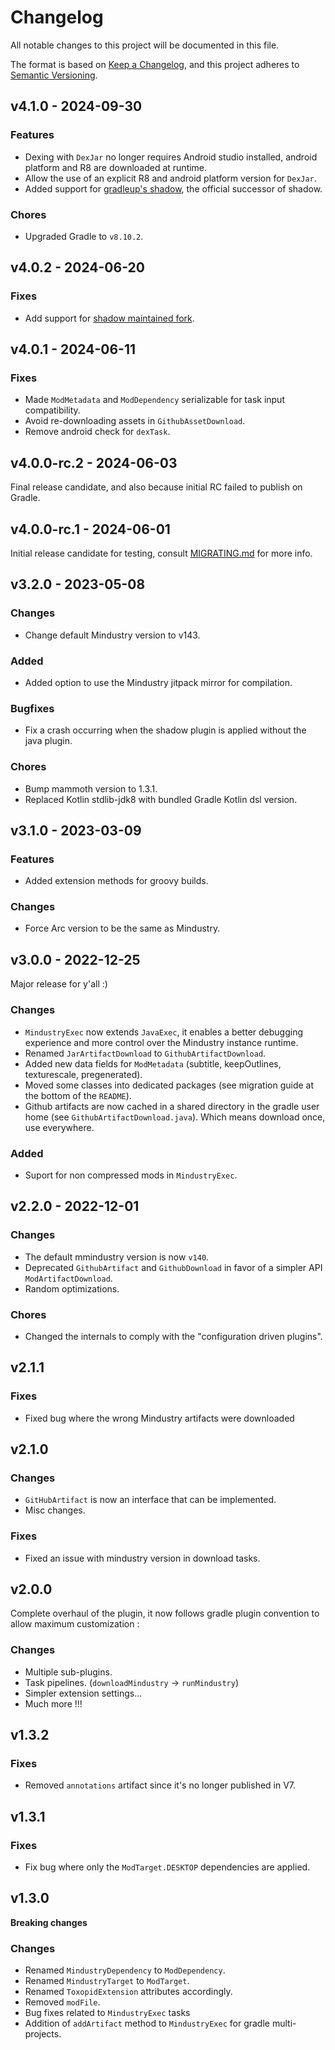 # Changelog

All notable changes to this project will be documented in this file.

The format is based on [Keep a Changelog](http://keepachangelog.com/),
and this project adheres to [Semantic Versioning](http://semver.org/).

## v4.1.0 - 2024-09-30

### Features

- Dexing with `DexJar` no longer requires Android studio installed, android platform and R8 are downloaded at runtime.
- Allow the use of an explicit R8 and android platform version for `DexJar`.
- Added support for [gradleup's shadow](https://github.com/GradleUp/shadow), the official successor of shadow.

### Chores

- Upgraded Gradle to `v8.10.2`.

## v4.0.2 - 2024-06-20

### Fixes

- Add support for [shadow maintained fork](https://plugins.gradle.org/plugin/io.github.goooler.shadow).

## v4.0.1 - 2024-06-11

### Fixes

- Made `ModMetadata` and `ModDependency` serializable for task input compatibility.
- Avoid re-downloading assets in `GithubAssetDownload`.
- Remove android check for `dexTask`.

## v4.0.0-rc.2 - 2024-06-03

Final release candidate, and also because initial RC failed to publish on Gradle.

## v4.0.0-rc.1 - 2024-06-01

Initial release candidate for testing, consult [MIGRATING.md](https://github.com/xpdustry/toxopid/blob/master/MIGRATING.md) for more info.

## v3.2.0 - 2023-05-08

### Changes

- Change default Mindustry version to v143.

### Added

- Added option to use the Mindustry jitpack mirror for compilation.

### Bugfixes

- Fix a crash occurring when the shadow plugin is applied without the java plugin.

### Chores

- Bump mammoth version to 1.3.1.
- Replaced Kotlin stdlib-jdk8 with bundled Gradle Kotlin dsl version.

## v3.1.0 - 2023-03-09

### Features

- Added extension methods for groovy builds.

### Changes

- Force Arc version to be the same as Mindustry.

## v3.0.0 - 2022-12-25

Major release for y'all :)

### Changes

- `MindustryExec` now extends `JavaExec`, it enables a better debugging experience and more control over the Mindustry instance runtime.
- Renamed `JarArtifactDownload` to `GithubArtifactDownload`.
- Added new data fields for `ModMetadata` (subtitle, keepOutlines, texturescale, pregenerated).
- Moved some classes into dedicated packages (see migration guide at the bottom of the `README`).
- Github artifacts are now cached in a shared directory in the gradle user home (see `GithubArtifactDownload.java`). Which means download once, use everywhere.

### Added

- Suport for non compressed mods in `MindustryExec`.

## v2.2.0 - 2022-12-01

### Changes

- The default mmindustry version is now `v140`.
- Deprecated `GithubArtifact` and `GithubDownload` in favor of a simpler API `ModArtifactDownload`.
- Random optimizations.

### Chores

- Changed the internals to comply with the "configuration driven plugins".

## v2.1.1

### Fixes

- Fixed bug where the wrong Mindustry artifacts were downloaded

## v2.1.0

### Changes

- `GitHubArtifact` is now an interface that can be implemented.
- Misc changes.

### Fixes

- Fixed an issue with mindustry version in download tasks.

## v2.0.0

Complete overhaul of the plugin, it now follows gradle plugin convention to allow maximum customization :

### Changes

- Multiple sub-plugins.
- Task pipelines. (`downloadMindustry` -> `runMindustry`)
- Simpler extension settings...
- Much more !!!

## v1.3.2

### Fixes

- Removed `annotations` artifact since it's no longer published in V7.

## v1.3.1

### Fixes

- Fix bug where only the `ModTarget.DESKTOP` dependencies are applied.

## v1.3.0

**Breaking changes**

### Changes

- Renamed `MindustryDependency` to `ModDependency`.
- Renamed `MindustryTarget` to `ModTarget`.
- Renamed `ToxopidExtension` attributes accordingly.
- Removed `modFile`.
- Bug fixes related to `MindustryExec` tasks
- Addition of `addArtifact` method to `MindustryExec` for gradle multi-projects.

